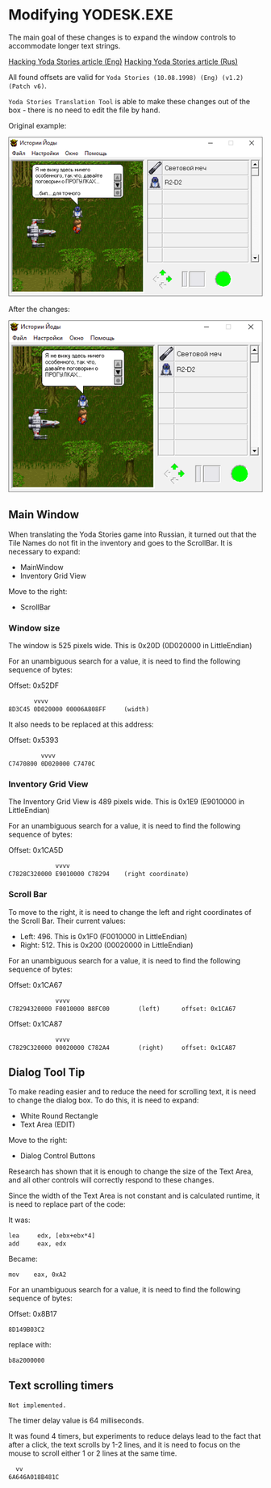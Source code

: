 # Modifying YODESK.EXE

The main goal of these changes is to expand the window controls to accommodate longer text strings.

[Hacking Yoda Stories article (Eng)](http://tv-games.ru/forum/blog.php?b=2683)
[Hacking Yoda Stories article (Rus)](http://tv-games.ru/forum/blog.php?b=2682)

All found offsets are valid for `Yoda Stories (10.08.1998) (Eng) (v1.2) (Patch v6)`.

`Yoda Stories Translation Tool` is able to make these changes out of the box - there is no need to edit the file by hand.

Original example:

![](images/after-resize.png)

After the changes: 

![](images/before-resize.png)


## Main Window

When translating the Yoda Stories game into Russian, it turned out that the Tile Names do not fit in the inventory and goes to the ScrollBar.
It is necessary to expand:

* MainWindow
* Inventory Grid View

Move to the right: 

* ScrollBar

### Window size

The window is 525 pixels wide. This is 0x20D (0D020000 in LittleEndian)

For an unambiguous search for a value, it is need to find the following sequence of bytes:

Offset: 0x52DF

```
       vvvv
8D3C45 0D020000 00006A808FF     (width)  	
```

It also needs to be replaced at this address:  

Offset: 0x5393

```
         vvvv
C7470800 0D020000 C7470C
```

### Inventory Grid View

The Inventory Grid View is 489 pixels wide. This is 0x1E9 (E9010000 in LittleEndian) 

For an unambiguous search for a value, it is need to find the following sequence of bytes:

Offset: 0x1CA5D

```
             vvvv
C7828C320000 E9010000 C78294	(right coordinate)		
```

### Scroll Bar

To move to the right, it is need to change the left and right coordinates of the Scroll Bar.
Their current values: 

* Left: 496. This is 0x1F0 (F0010000 in LittleEndian)
* Right: 512. This is 0x200 (00020000 in LittleEndian)

For an unambiguous search for a value, it is need to find the following sequence of bytes:

Offset: 0x1CA67

```
             vvvv 
C78294320000 F0010000 B8FC00		(left)		offset: 0x1CA67
```

Offset: 0x1CA87

```
			 vvvv
C7829C320000 00020000 C782A4		(right)		offset: 0x1CA87
```


## Dialog Tool Tip

To make reading easier and to reduce the need for scrolling text, it is need to change the dialog box.
To do this, it is need to expand:

* White Round Rectangle
* Text Area (EDIT)

Move to the right:

* Dialog Control Buttons

Research has shown that it is enough to change the size of the Text Area, and all other controls will correctly respond to these changes.

Since the width of the Text Area is not constant and is calculated runtime, it is need to replace part of the code:

It was: 

```
lea     edx, [ebx+ebx*4]
add     eax, edx
```

Became: 

```
mov    eax, 0xA2
```

For an unambiguous search for a value, it is need to find the following sequence of bytes:

Offset: 0x8B17

```
8D149B03C2
```

replace with: 

```
b8a2000000          
```


## Text scrolling timers

`Not implemented.`

The timer delay value is 64 milliseconds.

It was found 4 timers, but experiments to reduce delays lead to the fact that after a click, the text scrolls by 1-2 lines,
and it is need to focus on the mouse to scroll either 1 or 2 lines at the same time. 

```
  vv
6A646A018B481C
```
